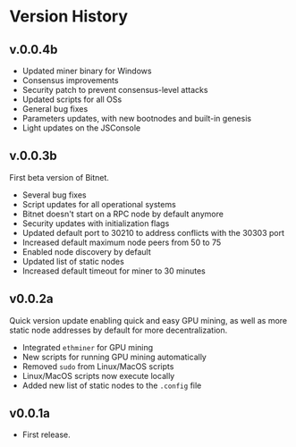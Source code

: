 # Version History

## v.0.0.4b

- Updated miner binary for Windows
- Consensus improvements
- Security patch to prevent consensus-level attacks
- Updated scripts for all OSs
- General bug fixes
- Parameters updates, with new bootnodes and built-in genesis
- Light updates on the JSConsole

## v.0.0.3b

First beta version of Bitnet.

- Several bug fixes
- Script updates for all operational systems
- Bitnet doesn't start on a RPC node by default anymore
- Security updates with initialization flags
- Updated default port to 30210 to address conflicts with the 30303 port
- Increased default maximum node peers from 50 to 75
- Enabled node discovery by default
- Updated list of static nodes
- Increased default timeout for miner to 30 minutes

## v0.0.2a

Quick version update enabling quick and easy GPU mining, as well as more static node addresses by default for more decentralization.

- Integrated `ethminer` for GPU mining
- New scripts for running GPU mining automatically
- Removed `sudo` from Linux/MacOS scripts
- Linux/MacOS scripts now execute locally
- Added new list of static nodes to the `.config` file

## v0.0.1a

- First release.